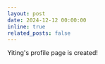 ```yaml
---
layout: post
date: 2024-12-12 00:00:00
inline: true
related_posts: false
---
```


Yiting's profile page is created!
